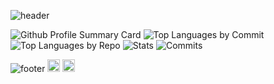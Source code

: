 
![header](https://capsule-render.vercel.app/api?type=waving&color=gradient&height=80&section=header)


![Github Profile Summary Card](http://github-profile-summary-cards.vercel.app/api/cards/profile-details?username=G-Redos&theme=github)
![Top Languages by Commit](http://github-profile-summary-cards.vercel.app/api/cards/most-commit-language?username=G-Redos&theme=github)
![Top Languages by Repo](http://github-profile-summary-cards.vercel.app/api/cards/repos-per-language?username=G-Redos&theme=github) 
![Stats](http://github-profile-summary-cards.vercel.app/api/cards/stats?username=G-Redos&theme=github)
![Commits](http://github-profile-summary-cards.vercel.app/api/cards/productive-time?username=G-Redos&theme=github&gmtOffset=1)

<!-- # Reach me -->
<!-- ![footer](https://capsule-render.vercel.app/api?type=waving&color=auto&height=80&section=footer&animation=fadeIn) -->
<!-- ![Github Profile Summary Card]<img height="400em" width="900em" src="http://github-profile-summary-cards.vercel.app/api/cards/profile-details?username=G-Redos&theme=github"/>
![Top Languages by Commit]<img height="300em" width="460em" src="http://github-profile-summary-cards.vercel.app/api/cards/most-commit-language?username=G-Redos&theme=github"/>
![Top Languages by Repo]<img height="300em" width="460em" src="http://github-profile-summary-cards.vercel.app/api/cards/repos-per-language?username=G-Redos&theme=github"/>
![Top Languages by Repo]<img height="300em" width="460em" src="http://github-profile-summary-cards.vercel.app/api/cards/stats?username=G-Redos&theme=github"/>
<img height="300em" width="460em" src="http://github-profile-summary-cards.vercel.app/api/cards/productive-time?username=G-Redos&theme=github&gmtOffset=1"/> -->


<!-- # Reach me -->

![footer](https://capsule-render.vercel.app/api?type=waving&color=gradient&height=80&section=footer)
<img height="20em" src="https://gpvc.arturio.dev/G-Redos">
<img height="20em" src="https://img.shields.io/github/followers/G-Redos.svg?style=social&label=Follow&maxAge=2592000">
